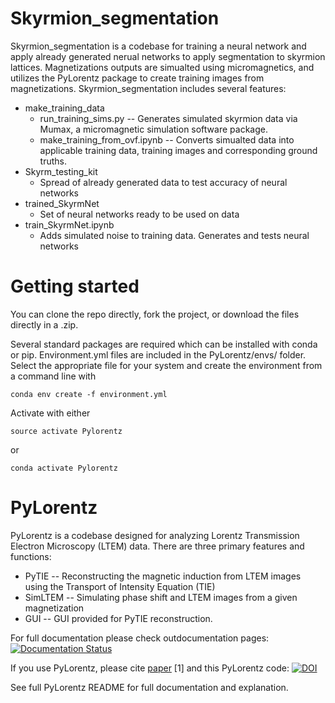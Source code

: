# Skyrmion_segmentation
Skyrmion_segmentation is a codebase for training a neural network and apply already generated nerual networks to apply segmentation to skyrmion lattices. Magnetizations outputs are simualted using micromagnetics, and utilizes the PyLorentz package to create training images from magnetizations. Skyrmion_segmentation includes several features:

- make_training_data
    - run_training_sims.py -- Generates simulated skyrmion data via Mumax, a micromagnetic simulation software package.
    - make_training_from_ovf.ipynb -- Converts simualted data into applicable training data, training images and corresponding ground truths.
- Skyrm_testing_kit
    - Spread of already generated data to test accuracy of neural networks
- trained_SkyrmNet
    - Set of neural networks ready to be used on data
- train_SkyrmNet.ipynb
    - Adds simulated noise to training data. Generates and tests neural networks 

# Getting started
You can clone the repo directly, fork the project, or download the files directly in a .zip. 

Several standard packages are required which can be installed with conda or pip. Environment.yml files are included in the PyLorentz/envs/ folder. Select the appropriate file for your system and create the environment from a command line with 
```
conda env create -f environment.yml
```
Activate with either 
```
source activate Pylorentz
```
or
```
conda activate Pylorentz
```

# PyLorentz
PyLorentz is a codebase designed for analyzing Lorentz Transmission Electron Microscopy (LTEM) data. There are three primary features and functions: 

- PyTIE -- Reconstructing the magnetic induction from LTEM images using the Transport of Intensity Equation (TIE)
- SimLTEM -- Simulating phase shift and LTEM images from a given magnetization 
- GUI -- GUI provided for PyTIE reconstruction.

For full documentation please check outdocumentation pages: [![Documentation Status](https://readthedocs.org/projects/pylorentztem/badge/?version=latest)](https://pylorentztem.readthedocs.io/en/latest/?badge=latest) 

If you use PyLorentz, please cite [paper](https://doi.org/10.1103/PhysRevApplied.15.044025) [1] and this PyLorentz code: [![DOI](https://zenodo.org/badge/263821805.svg)](https://zenodo.org/badge/latestdoi/263821805)

See full PyLorentz README for full documentation and explanation.